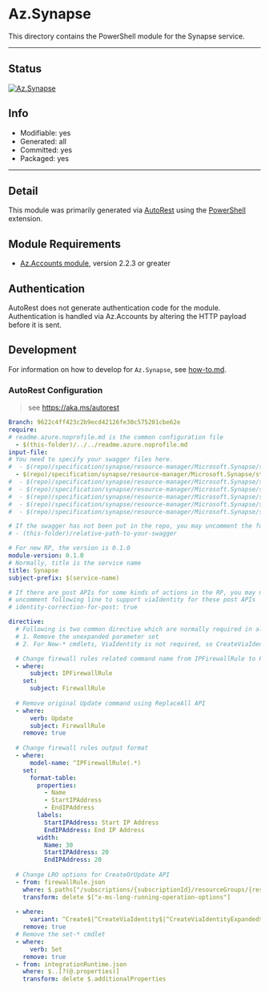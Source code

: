 <!-- region Generated -->
# Az.Synapse
This directory contains the PowerShell module for the Synapse service.

---
## Status
[![Az.Synapse](https://img.shields.io/powershellgallery/v/Az.Synapse.svg?style=flat-square&label=Az.Synapse "Az.Synapse")](https://www.powershellgallery.com/packages/Az.Synapse/)

## Info
- Modifiable: yes
- Generated: all
- Committed: yes
- Packaged: yes

---
## Detail
This module was primarily generated via [AutoRest](https://github.com/Azure/autorest) using the [PowerShell](https://github.com/Azure/autorest.powershell) extension.

## Module Requirements
- [Az.Accounts module](https://www.powershellgallery.com/packages/Az.Accounts/), version 2.2.3 or greater

## Authentication
AutoRest does not generate authentication code for the module. Authentication is handled via Az.Accounts by altering the HTTP payload before it is sent.

## Development
For information on how to develop for `Az.Synapse`, see [how-to.md](how-to.md).
<!-- endregion -->

### AutoRest Configuration
> see https://aka.ms/autorest

``` yaml
Branch: 9622c4ff423c2b9ecd42126fe30c575201cbe62e
require:
# readme.azure.noprofile.md is the common configuration file
  - $(this-folder)/../../readme.azure.noprofile.md
input-file:
# You need to specify your swagger files here.
#  - $(repo)/specification/synapse/resource-manager/Microsoft.Synapse/stable/2021-03-01/bigDataPool.json
  - $(repo)/specification/synapse/resource-manager/Microsoft.Synapse/stable/2021-03-01/firewallRule.json
#  - $(repo)/specification/synapse/resource-manager/Microsoft.Synapse/stable/2021-03-01/integrationRuntime.json
#  - $(repo)/specification/synapse/resource-manager/Microsoft.Synapse/stable/2021-03-01/sqlPool.json
#  - $(repo)/specification/synapse/resource-manager/Microsoft.Synapse/stable/2021-03-01/workspace.json
#  - $(repo)/specification/synapse/resource-manager/Microsoft.Synapse/stable/2021-03-01/keys.json
#  - $(repo)/specification/synapse/resource-manager/Microsoft.Synapse/stable/2021-03-01/privatelinkhub.json

# If the swagger has not been put in the repo, you may uncomment the following line and refer to it locally
# - (this-folder)/relative-path-to-your-swagger 

# For new RP, the version is 0.1.0
module-version: 0.1.0
# Normally, title is the service name
title: Synapse
subject-prefix: $(service-name)

# If there are post APIs for some kinds of actions in the RP, you may need to 
# uncomment following line to support viaIdentity for these post APIs
# identity-correction-for-post: true

directive:
  # Following is two common directive which are normally required in all the RPs
  # 1. Remove the unexpanded parameter set
  # 2. For New-* cmdlets, ViaIdentity is not required, so CreateViaIdentityExpanded is removed as well

  # Change firewall rules related command name from IPFirewallRule to FirewallRule
  - where:
      subject: IPFirewallRule
    set:
      subject: FirewallRule
  
  # Remove original Update command using ReplaceAll API
  - where:
      verb: Update
      subject: FirewallRule
    remove: true
      
  # Change firewall rules output format
  - where:
      model-name: ^IPFirewallRule(.*)
    set:
      format-table:
        properties:
          - Name
          - StartIPAddress
          - EndIPAddress
        labels:
          StartIPAddress: Start IP Address
          EndIPAddress: End IP Address
        width:
          Name: 30
          StartIPAddress: 20
          EndIPAddress: 20
  
  # Change LRO options for CreateOrUpdate API
  - from: firewallRule.json
    where: $.paths["/subscriptions/{subscriptionId}/resourceGroups/{resourceGroupName}/providers/Microsoft.Synapse/workspaces/{workspaceName}/firewallRules/{ruleName}"].put
    transform: delete $["x-ms-long-running-operation-options"]
    
  - where:
      variant: ^Create$|^CreateViaIdentity$|^CreateViaIdentityExpanded$|^Update$|^UpdateViaIdentity$
    remove: true
  # Remove the set-* cmdlet
  - where:
      verb: Set
    remove: true
  - from: integrationRuntime.json
    where: $..[?(@.properties)]
    transform: delete $.additionalProperties

```
